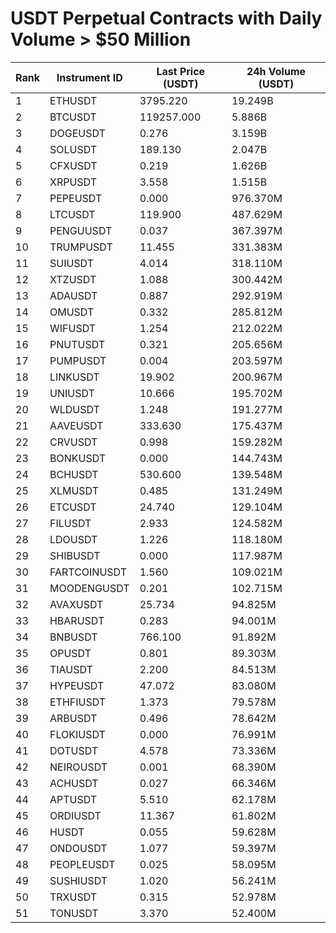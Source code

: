 # USDT Perpetual Contracts with Daily Volume > $50 Million

| Rank | Instrument ID | Last Price (USDT) | 24h Volume (USDT) |
|------|---------------|-------------------|-------------------|
| 1 | ETHUSDT | 3795.220 | 19.249B |
| 2 | BTCUSDT | 119257.000 | 5.886B |
| 3 | DOGEUSDT | 0.276 | 3.159B |
| 4 | SOLUSDT | 189.130 | 2.047B |
| 5 | CFXUSDT | 0.219 | 1.626B |
| 6 | XRPUSDT | 3.558 | 1.515B |
| 7 | PEPEUSDT | 0.000 | 976.370M |
| 8 | LTCUSDT | 119.900 | 487.629M |
| 9 | PENGUUSDT | 0.037 | 367.397M |
| 10 | TRUMPUSDT | 11.455 | 331.383M |
| 11 | SUIUSDT | 4.014 | 318.110M |
| 12 | XTZUSDT | 1.088 | 300.442M |
| 13 | ADAUSDT | 0.887 | 292.919M |
| 14 | OMUSDT | 0.332 | 285.812M |
| 15 | WIFUSDT | 1.254 | 212.022M |
| 16 | PNUTUSDT | 0.321 | 205.656M |
| 17 | PUMPUSDT | 0.004 | 203.597M |
| 18 | LINKUSDT | 19.902 | 200.967M |
| 19 | UNIUSDT | 10.666 | 195.702M |
| 20 | WLDUSDT | 1.248 | 191.277M |
| 21 | AAVEUSDT | 333.630 | 175.437M |
| 22 | CRVUSDT | 0.998 | 159.282M |
| 23 | BONKUSDT | 0.000 | 144.743M |
| 24 | BCHUSDT | 530.600 | 139.548M |
| 25 | XLMUSDT | 0.485 | 131.249M |
| 26 | ETCUSDT | 24.740 | 129.104M |
| 27 | FILUSDT | 2.933 | 124.582M |
| 28 | LDOUSDT | 1.226 | 118.180M |
| 29 | SHIBUSDT | 0.000 | 117.987M |
| 30 | FARTCOINUSDT | 1.560 | 109.021M |
| 31 | MOODENGUSDT | 0.201 | 102.715M |
| 32 | AVAXUSDT | 25.734 | 94.825M |
| 33 | HBARUSDT | 0.283 | 94.001M |
| 34 | BNBUSDT | 766.100 | 91.892M |
| 35 | OPUSDT | 0.801 | 89.303M |
| 36 | TIAUSDT | 2.200 | 84.513M |
| 37 | HYPEUSDT | 47.072 | 83.080M |
| 38 | ETHFIUSDT | 1.373 | 79.578M |
| 39 | ARBUSDT | 0.496 | 78.642M |
| 40 | FLOKIUSDT | 0.000 | 76.991M |
| 41 | DOTUSDT | 4.578 | 73.336M |
| 42 | NEIROUSDT | 0.001 | 68.390M |
| 43 | ACHUSDT | 0.027 | 66.346M |
| 44 | APTUSDT | 5.510 | 62.178M |
| 45 | ORDIUSDT | 11.367 | 61.802M |
| 46 | HUSDT | 0.055 | 59.628M |
| 47 | ONDOUSDT | 1.077 | 59.397M |
| 48 | PEOPLEUSDT | 0.025 | 58.095M |
| 49 | SUSHIUSDT | 1.020 | 56.241M |
| 50 | TRXUSDT | 0.315 | 52.978M |
| 51 | TONUSDT | 3.370 | 52.400M |
